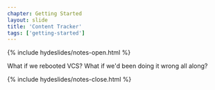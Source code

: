 ```yaml
---
chapter: Getting Started
layout: slide
title: 'Content Tracker'
tags: ['getting-started']
---
```


{% include hydeslides/notes-open.html %}

What if we rebooted VCS? What if we'd been doing it wrong all along?
	
{% include hydeslides/notes-close.html %}